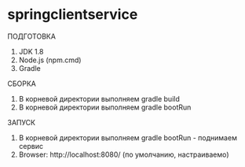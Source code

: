# springclientservice

ПОДГОТОВКА
 1. JDK 1.8
 2. Node.js (npm.cmd)
 3. Gradle

СБОРКА 
 1. В корневой директории выполняем gradle build
 2. В корневой директории выполняем gradle bootRun

ЗАПУСК
 1. В корневой директории выполняем gradle bootRun - поднимаем сервис 
 2. Browser: http://localhost:8080/ (по умолчанию, настраиваемо)